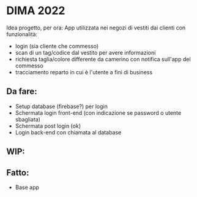 # DIMA 2022 
Idea progetto, per ora:
App utilizzata nei negozi di vestiti dai clienti con funzionalità: 
- login (sia cliente che commesso)
- scan di un tag/codice dal vestito per avere informazioni
- richiesta taglia/colore differente da camerino con notifica sull'app del commesso
- tracciamento reparto in cui è l'utente a fini di business

## Da fare:
- Setup database (firebase?) per login
- Schermata login front-end (con indicazione se password o utente sbagliata)
- Schermata post login (ok)
- Login back-end con chiamata al database

## WIP:

## Fatto:
- Base app
